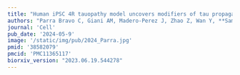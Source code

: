 ```yaml
---
title: "Human iPSC 4R tauopathy model uncovers modifiers of tau propagation."
authors: "Parra Bravo C, Giani AM, Madero-Perez J, Zhao Z, Wan Y, **Samelson AJ**, Wong MY, Evangelisti A, Cordes E, Fan L, Ye P, Zhu D, Pozner T, Mercedes M, Patel T, Yarahmady A, Carling GK, Sterky FH, Lee VMY, Lee EB, DeTure M, Dickson DW, Sharma M, Mok SA, Luo W, Zhao M, Kampmann M, Gong S, Gan L."
journal: 'Cell'
pub_date: '2024-05-9'
image: '/static/img/pub/2024_Parra.jpg'
pmid: '38582079'
pmcid: 'PMC11365117'
biorxiv_version: "2023.06.19.544278"
---
```

